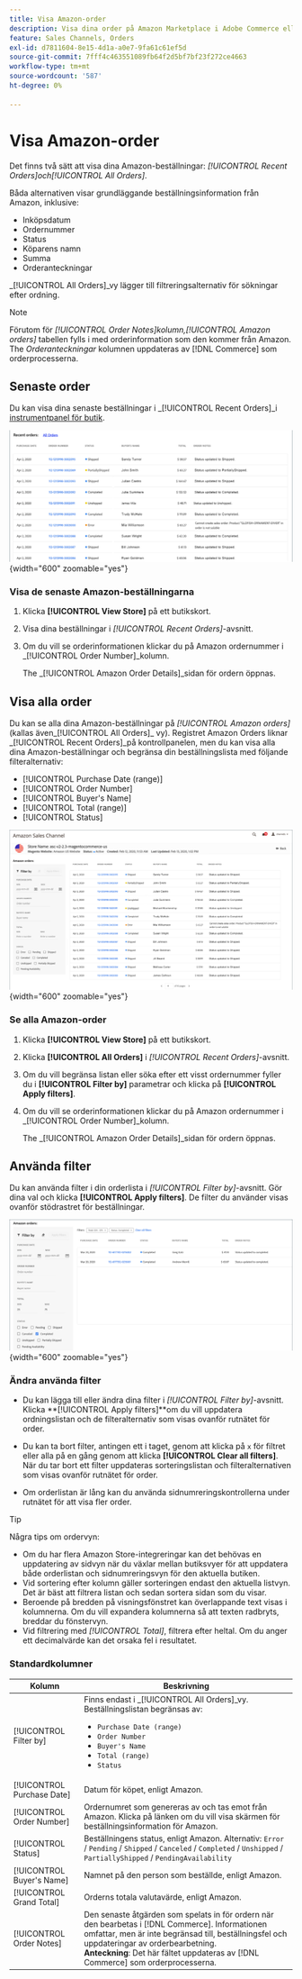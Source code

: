 ```yaml
---
title: Visa Amazon-order
description: Visa dina order på Amazon Marketplace i Adobe Commerce eller Magento Open Source Admin.
feature: Sales Channels, Orders
exl-id: d7811604-8e15-4d1a-a0e7-9fa61c61ef5d
source-git-commit: 7fff4c463551089fb64f2d5bf7bf23f272ce4663
workflow-type: tm+mt
source-wordcount: '587'
ht-degree: 0%

---
```


# Visa Amazon-order

Det finns två sätt att visa dina Amazon-beställningar: _[!UICONTROL Recent Orders]_och_[!UICONTROL All Orders]_.

Båda alternativen visar grundläggande beställningsinformation från Amazon, inklusive:

- Inköpsdatum
- Ordernummer
- Status
- Köparens namn
- Summa
- Orderanteckningar

_[!UICONTROL All Orders]_vy lägger till filtreringsalternativ för sökningar efter ordning.

>[!NOTE]
>
>Förutom för _[!UICONTROL Order Notes]_kolumn,_[!UICONTROL Amazon orders]_ tabellen fylls i med orderinformation som den kommer från Amazon. The _Orderanteckningar_ kolumnen uppdateras av [!DNL Commerce] som orderprocesserna.

## Senaste order

Du kan visa dina senaste beställningar i _[!UICONTROL Recent Orders]_i [instrumentpanel för butik](./amazon-store-dashboard.md).

![Senaste order](assets/amazon-recent-orders-imported.png){width="600" zoomable="yes"}

### Visa de senaste Amazon-beställningarna

1. Klicka **[!UICONTROL View Store]** på ett butikskort.

1. Visa dina beställningar i _[!UICONTROL Recent Orders]_-avsnitt.

1. Om du vill se orderinformationen klickar du på Amazon ordernummer i _[!UICONTROL Order Number]_kolumn.

   The _[!UICONTROL Amazon Order Details]_sidan för ordern öppnas.

## Visa alla order

Du kan se alla dina Amazon-beställningar på _[!UICONTROL Amazon orders]_(kallas även_[!UICONTROL All Orders]_ vy). Registret Amazon Orders liknar _[!UICONTROL Recent Orders]_på kontrollpanelen, men du kan visa alla dina Amazon-beställningar och begränsa din beställningslista med följande filteralternativ:

- [!UICONTROL Purchase Date (range)]
- [!UICONTROL Order Number]
- [!UICONTROL Buyer's Name]
- [!UICONTROL Total (range)]
- [!UICONTROL Status]

![Amazon beställningar](assets/amazon-orders-list-all.png){width="600" zoomable="yes"}

### Se alla Amazon-order

1. Klicka **[!UICONTROL View Store]** på ett butikskort.

1. Klicka **[!UICONTROL All Orders]** i _[!UICONTROL Recent Orders]_-avsnitt.

1. Om du vill begränsa listan eller söka efter ett visst ordernummer fyller du i **[!UICONTROL Filter by]** parametrar och klicka på **[!UICONTROL Apply filters]**.

1. Om du vill se orderinformationen klickar du på Amazon ordernummer i _[!UICONTROL Order Number]_kolumn.

   The _[!UICONTROL Amazon Order Details]_sidan för ordern öppnas.

## Använda filter

Du kan använda filter i din orderlista i _[!UICONTROL Filter by]_-avsnitt. Gör dina val och klicka **[!UICONTROL Apply filters]**. De filter du använder visas ovanför stödrastret för beställningar.

![Filter för att visa Amazon-order](assets/amazon-orders-filter-view.png){width="600" zoomable="yes"}

### Ändra använda filter

- Du kan lägga till eller ändra dina filter i _[!UICONTROL Filter by]_-avsnitt. Klicka **[!UICONTROL Apply filters]**om du vill uppdatera ordningslistan och de filteralternativ som visas ovanför rutnätet för order.

- Du kan ta bort filter, antingen ett i taget, genom att klicka på `x` för filtret eller alla på en gång genom att klicka **[!UICONTROL Clear all filters]**. När du tar bort ett filter uppdateras sorteringslistan och filteralternativen som visas ovanför rutnätet för order.

- Om orderlistan är lång kan du använda sidnumreringskontrollerna under rutnätet för att visa fler order.

>[!TIP]
>
>Några tips om ordervyn:
>
>- Om du har flera Amazon Store-integreringar kan det behövas en uppdatering av sidvyn när du växlar mellan butiksvyer för att uppdatera både orderlistan och sidnumreringsvyn för den aktuella butiken.
>- Vid sortering efter kolumn gäller sorteringen endast den aktuella listvyn. Det är bäst att filtrera listan och sedan sortera sidan som du visar.
>- Beroende på bredden på visningsfönstret kan överlappande text visas i kolumnerna. Om du vill expandera kolumnerna så att texten radbryts, breddar du fönstervyn.
>- Vid filtrering med _[!UICONTROL Total]_, filtrera efter heltal. Om du anger ett decimalvärde kan det orsaka fel i resultatet.

### Standardkolumner

| Kolumn | Beskrivning |
|----------------------------|------------------------------------------------------------------------------------------------------------------------------------------------------------------------------------------------------------------------------------------------------------|
| [!UICONTROL Filter by] | Finns endast i _[!UICONTROL All Orders]_vy.<br>Beställningslistan begränsas av:<ul><li>`Purchase Date (range)`</li><li>`Order Number`</li><li>`Buyer's Name`</li><li>`Total (range)`</li><li>`Status`</li></ul> |
| [!UICONTROL Purchase Date] | Datum för köpet, enligt Amazon. |
| [!UICONTROL Order Number] | Ordernumret som genereras av och tas emot från Amazon. Klicka på länken om du vill visa skärmen för beställningsinformation för Amazon. |
| [!UICONTROL Status] | Beställningens status, enligt Amazon. Alternativ: `Error` / `Pending` / `Shipped` / `Canceled` / `Completed` / `Unshipped` / `PartiallyShipped` / `PendingAvailability` |
| [!UICONTROL Buyer's Name] | Namnet på den person som beställde, enligt Amazon. |
| [!UICONTROL Grand Total] | Orderns totala valutavärde, enligt Amazon. |
| [!UICONTROL Order Notes] | Den senaste åtgärden som spelats in för ordern när den bearbetas i [!DNL Commerce]. Informationen omfattar, men är inte begränsad till, beställningsfel och uppdateringar av orderbearbetning.<br>**Anteckning**: Det här fältet uppdateras av [!DNL Commerce] som orderprocesserna. |
